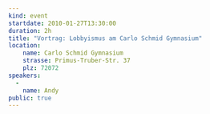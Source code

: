 ```yaml
---
kind: event
startdate: 2010-01-27T13:30:00
duration: 2h
title: "Vortrag: Lobbyismus am Carlo Schmid Gymnasium"
location:
    name: Carlo Schmid Gymnasium
    strasse: Primus-Truber-Str. 37
    plz: 72072
speakers:
  -
    name: Andy
public: true
---
```


